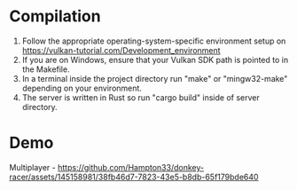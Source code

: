 # Compilation
1. Follow the appropriate operating-system-specific environment setup on https://vulkan-tutorial.com/Development_environment
2. If you are on Windows, ensure that your Vulkan SDK path is pointed to in the Makefile.
3. In a terminal inside the project directory run "make" or "mingw32-make" depending on your environment.
4. The server is written in Rust so run "cargo build" inside of server directory.

# Demo
Multiplayer - https://github.com/Hampton33/donkey-racer/assets/145158981/38fb46d7-7823-43e5-b8db-65f179bde640

